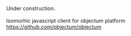 Under construction.<br/>
<br/>
Isomorhic javascript client for objectum platform https://github.com/objectum/objectum<br/>
